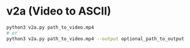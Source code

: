 # v2a (Video to ASCII)

```bash
python3 v2a.py path_to_video.mp4
# or
python3 v2a.py path_to_video.mp4 --output optional_path_to_output
```

